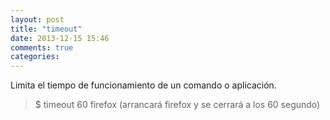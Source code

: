 ```yaml
---
layout: post
title: "timeout"
date: 2013-12-15 15:46
comments: true
categories: 
---
```

Limita el tiempo de funcionamiento de un comando o aplicación.

>$ timeout 60 firefox (arrancará firefox y se cerrará a los 60 segundo)

